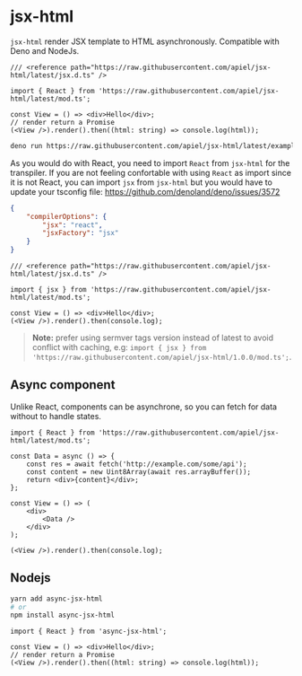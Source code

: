# jsx-html

`jsx-html` render JSX template to HTML asynchronously. Compatible with Deno and NodeJs.

```tsx
/// <reference path="https://raw.githubusercontent.com/apiel/jsx-html/latest/jsx.d.ts" />

import { React } from 'https://raw.githubusercontent.com/apiel/jsx-html/latest/mod.ts';

const View = () => <div>Hello</div>;
// render return a Promise
(<View />).render().then((html: string) => console.log(html));
```

```sh
deno run https://raw.githubusercontent.com/apiel/jsx-html/latest/examples/00.tsx
```

As you would do with React, you need to import `React` from `jsx-html` for the transpiler. If you are not feeling confortable with using `React` as import since it is not React, you can import `jsx` from `jsx-html` but you would have to update your tsconfig file: https://github.com/denoland/deno/issues/3572

```json
{
    "compilerOptions": {
        "jsx": "react",
        "jsxFactory": "jsx"
    }
}
```

```tsx
/// <reference path="https://raw.githubusercontent.com/apiel/jsx-html/latest/jsx.d.ts" />

import { jsx } from 'https://raw.githubusercontent.com/apiel/jsx-html/latest/mod.ts';

const View = () => <div>Hello</div>;
(<View />).render().then(console.log);
```

> **Note:** prefer using sermver tags version instead of latest to avoid conflict with caching, e.g:
> `import { jsx } from 'https://raw.githubusercontent.com/apiel/jsx-html/1.0.0/mod.ts';`.

## Async component

Unlike React, components can be asynchrone, so you can fetch for data without to handle states.

```tsx
import { React } from 'https://raw.githubusercontent.com/apiel/jsx-html/latest/mod.ts';

const Data = async () => {
    const res = await fetch('http://example.com/some/api');
    const content = new Uint8Array(await res.arrayBuffer());
    return <div>{content}</div>;
};

const View = () => (
    <div>
        <Data />
    </div>
);

(<View />).render().then(console.log);
```

## Nodejs

```sh
yarn add async-jsx-html
# or
npm install async-jsx-html
```

```tsx
import { React } from 'async-jsx-html';

const View = () => <div>Hello</div>;
// render return a Promise
(<View />).render().then((html: string) => console.log(html));
```
